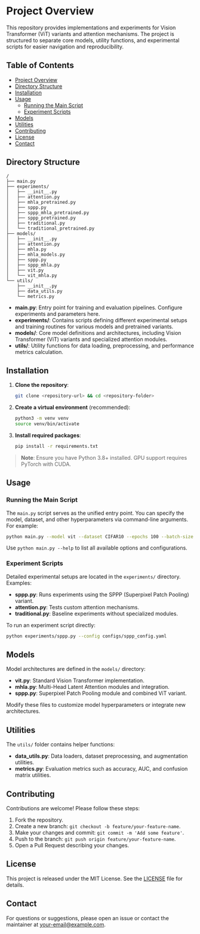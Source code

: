 # Project Overview

This repository provides implementations and experiments for Vision Transformer (ViT) variants and attention mechanisms. The project is structured to separate core models, utility functions, and experimental scripts for easier navigation and reproducibility.

## Table of Contents

- [Project Overview](#project-overview)
- [Directory Structure](#directory-structure)
- [Installation](#installation)
- [Usage](#usage)
  - [Running the Main Script](#running-the-main-script)
  - [Experiment Scripts](#experiment-scripts)
- [Models](#models)
- [Utilities](#utilities)
- [Contributing](#contributing)
- [License](#license)
- [Contact](#contact)

## Directory Structure

```
/
├── main.py
├── experiments/
│   ├── __init__.py
│   ├── attention.py
│   ├── mhla_pretrained.py
│   ├── sppp.py
│   ├── sppp_mhla_pretrained.py
│   ├── sppp_pretrained.py
│   ├── traditional.py
│   └── traditional_pretrained.py
├── models/
│   ├── __init__.py
│   ├── attention.py
│   ├── mhla.py
│   ├── mhla_models.py
│   ├── sppp.py
│   ├── sppp_mhla.py
│   ├── vit.py
│   └── vit_mhla.py
└── utils/
    ├── __init__.py
    ├── data_utils.py
    └── metrics.py
```

- **main.py**: Entry point for training and evaluation pipelines. Configure experiments and parameters here.
- **experiments/**: Contains scripts defining different experimental setups and training routines for various models and pretrained variants.
- **models/**: Core model definitions and architectures, including Vision Transformer (ViT) variants and specialized attention modules.
- **utils/**: Utility functions for data loading, preprocessing, and performance metrics calculation.

## Installation

1. **Clone the repository**:
   ```bash
   git clone <repository-url> && cd <repository-folder>
   ```
2. **Create a virtual environment** (recommended):
   ```bash
   python3 -m venv venv
   source venv/bin/activate
   ```
3. **Install required packages**:
   ```bash
   pip install -r requirements.txt
   ```

> **Note**: Ensure you have Python 3.8+ installed. GPU support requires PyTorch with CUDA.

## Usage

### Running the Main Script

The `main.py` script serves as the unified entry point. You can specify the model, dataset, and other hyperparameters via command-line arguments. For example:
```bash
python main.py --model vit --dataset CIFAR10 --epochs 100 --batch-size 64
```

Use `python main.py --help` to list all available options and configurations.

### Experiment Scripts

Detailed experimental setups are located in the `experiments/` directory. Examples:
- **sppp.py**: Runs experiments using the SPPP (Superpixel Patch Pooling) variant.
- **attention.py**: Tests custom attention mechanisms.
- **traditional.py**: Baseline experiments without specialized modules.

To run an experiment script directly:
```bash
python experiments/sppp.py --config configs/sppp_config.yaml
```

## Models

Model architectures are defined in the `models/` directory:
- **vit.py**: Standard Vision Transformer implementation.
- **mhla.py**: Multi-Head Latent Attention modules and integration.
- **sppp.py**: Superpixel Patch Pooling module and combined ViT variant.

Modify these files to customize model hyperparameters or integrate new architectures.

## Utilities

The `utils/` folder contains helper functions:
- **data_utils.py**: Data loaders, dataset preprocessing, and augmentation utilities.
- **metrics.py**: Evaluation metrics such as accuracy, AUC, and confusion matrix utilities.

## Contributing

Contributions are welcome! Please follow these steps:
1. Fork the repository.
2. Create a new branch: `git checkout -b feature/your-feature-name`.
3. Make your changes and commit: `git commit -m 'Add some feature'`.
4. Push to the branch: `git push origin feature/your-feature-name`.
5. Open a Pull Request describing your changes.

## License

This project is released under the MIT License. See the [LICENSE](LICENSE) file for details.

## Contact

For questions or suggestions, please open an issue or contact the maintainer at <your-email@example.com>.
